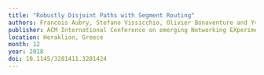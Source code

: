 ```yaml
---
title: "Robustly Disjoint Paths with Segment Routing"
authors: Francois Aubry, Stefano Vissicchio, Olivier Bonaventure and Yves Deville
publisher: ACM International Conference on emerging Networking EXperiments and Technologies (CoNEXT)
location: Heraklion, Greece
month: 12
year: 2018
doi: 10.1145/3281411.3281424
---
```

